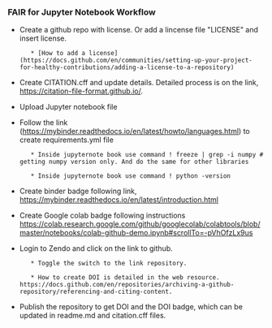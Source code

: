 ### FAIR for Jupyter Notebook Workflow 

* Create a github repo with license. Or add a lincense file "LICENSE" and insert license. 
         
         * [How to add a license](https://docs.github.com/en/communities/setting-up-your-project-for-healthy-contributions/adding-a-license-to-a-repository)

* Create CITATION.cff and update details. Detailed process is on the link, https://citation-file-format.github.io/. 

* Upload Jupyter notebook file

* Follow the link (https://mybinder.readthedocs.io/en/latest/howto/languages.html) to create requirements.yml file

         * Inside jupyternote book use command ! freeze | grep -i numpy # getting numpy version only. And do the same for other libraries
         
         * Inside jupyternote book use command ! python -version 

* Create binder badge following link, https://mybinder.readthedocs.io/en/latest/introduction.html

* Create Google colab badge following instructions https://colab.research.google.com/github/googlecolab/colabtools/blob/master/notebooks/colab-github-demo.ipynb#scrollTo=-pVhOfzLx9us

* Login to Zendo and click on the link to github. 

         * Toggle the switch to the link repository. 
         
         * How to create DOI is detailed in the web resource. https://docs.github.com/en/repositories/archiving-a-github-repository/referencing-and-citing-content.

* Publish the repository to get DOI and the DOI badge, which can be updated in readme.md and citation.cff files.
